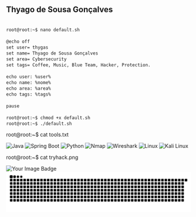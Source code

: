 ## Thyago de Sousa Gonçalves
<pre><code>
root@root:~$ nano default.sh  

@echo off
set user= thygas
set name= Thyago de Sousa Gonçalves
set area= Cybersecurity
set tags= Coffee, Music, Blue Team, Hacker, Protection.

echo user: %user%
echo name: %nome%
echo area: %area%
echo tags: %tags%

pause

root@root:~$ chmod +x default.sh  
root@root:~$ ./default.sh  
</code></pre>


root@root:~$ cat tools.txt

![Java](https://img.shields.io/badge/Java-007396?style=flat-square&logo=java&logoColor=white)
![Spring Boot](https://img.shields.io/badge/Spring%20Boot-6DB33F?style=flat-square&logo=spring&logoColor=white)
![Python](https://img.shields.io/badge/Python-3776AB?style=flat-square&logo=python&logoColor=white)
![Nmap](https://img.shields.io/badge/Nmap-005571?style=flat-square&logo=nmap&logoColor=white)
![Wireshark](https://img.shields.io/badge/Wireshark-1679A7?style=flat-square&logo=wireshark&logoColor=white) 
![Linux](https://img.shields.io/badge/Linux-FCC624?style=flat-square&logo=linux&logoColor=black) 
![Kali Linux](https://img.shields.io/badge/Kali%20Linux-268BEE?style=flat-square&logo=kalilinux&logoColor=white) 

root@root:~$ cat tryhack.png

<img src="https://tryhackme-badges.s3.amazonaws.com/thygas.png" alt="Your Image Badge" />

<picture>
  <source media="(prefers-color-scheme: dark)" srcset="https://raw.githubusercontent.com/thyago-sousa/thyago-sousa/output/github-contribution-grid-snake-dark.svg">
  <source media="(prefers-color-scheme: light)" srcset="https://raw.githubusercontent.com/thyago-sousa/thyago-sousa/output/github-contribution-grid-snake.svg">
  <img alt="github contribution grid snake animation" src="https://raw.githubusercontent.com/thyago-sousa/thyago-sousa/output/github-contribution-grid-snake.svg">
</picture>
